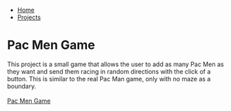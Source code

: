 <link href="https://cdn.jsdelivr.net/npm/bootstrap@5.1.3/dist/css/bootstrap.min.css" rel="stylesheet" integrity="sha384-1BmE4kWBq78iYhFldvKuhfTAU6auU8tT94WrHftjDbrCEXSU1oBoqyl2QvZ6jIW3" crossorigin="anonymous">

<nav class="navbar navbar-expand-lg navbar-light bg-light">
  <div class="container-fluid">
      <ul class="navbar-nav">
        <li class="nav-item">
          <a class="nav-link active" aria-current="page" href="home.html">Home</a>
        </li>
        <li class="nav-item">
          <a class="nav-link" href="projects.html">Projects</a>
        </li>
      </ul>
    </div>
</nav>


# Pac Men Game
This project is a small game that allows the user to add as many Pac Men as they want and send them racing in random directions with the click of a button.  This is similar to the real Pac Man game, only with no maze as a boundary. <br><br>
<a href="http://zkm5022.github.io/pac/"> Pac Men Game</a>
